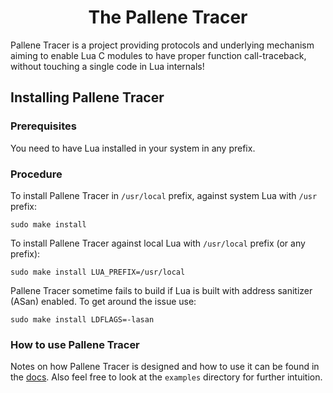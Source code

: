 <h1 align="center">The Pallene Tracer</h1>

Pallene Tracer is a project providing protocols and underlying mechanism aiming to enable Lua C modules to have proper function call-traceback, without touching a single code in Lua internals!

## Installing Pallene Tracer

### Prerequisites

You need to have Lua installed in your system in any prefix.

### Procedure

To install Pallene Tracer in `/usr/local` prefix, against system Lua with `/usr` prefix: 
```
sudo make install
```

To install Pallene Tracer against local Lua with `/usr/local` prefix (or any prefix):
```
sudo make install LUA_PREFIX=/usr/local
```

Pallene Tracer sometime fails to build if Lua is built with address sanitizer (ASan) enabled. To get around the issue use: 
```
sudo make install LDFLAGS=-lasan
```

### How to use Pallene Tracer

Notes on how Pallene Tracer is designed and how to use it can be found in the [docs](https://github.com/pallene-lang/pallene-tracer/blob/main/docs/MANUAL.md). Also feel free to look at the `examples` directory for further intuition.

